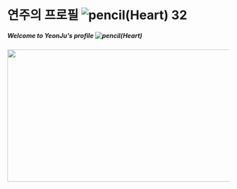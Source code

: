 # 연주의 프로필 ![pencil(Heart) 32](https://github.com/user-attachments/assets/4e094886-f18f-4609-b67c-1ba9695daf71) 
##### Welcome to YeonJu's profile ![pencil(Heart)](https://github.com/user-attachments/assets/7a83a29c-4d72-4f4b-a52a-35f778f172cc)


<a href="https://github.com/devxb/gitanimals">
  <img
    src="https://render.gitanimals.org/farms/yeonju0312"
    width="600"
    height="300"
  />
</a>
